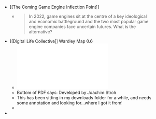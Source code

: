 - [[The Coming Game Engine Inflection Point]]
	- > In 2022, game engines sit at the centre of a key ideological and economic battleground and the two most popular game engine companies face uncertain futures. What is the alternative?
- [[Digital Life Collective]] Wardley Map 0.6
	- ![DL WARDLEY.pdf](../assets/DL_WARDLEY_1671174261690_0.pdf)
	- Bottom of PDF says: Developed by Joachim Stroh
	- This has been sitting in my downloads folder for a while, and needs some annotation and looking for...where I got it from!
	-
-